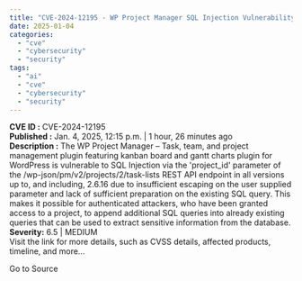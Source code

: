 ```yaml
---
title: "CVE-2024-12195 - WP Project Manager SQL Injection Vulnerability"
date: 2025-01-04
categories: 
  - "cve"
  - "cybersecurity"
  - "security"
tags: 
  - "ai"
  - "cve"
  - "cybersecurity"
  - "security"
---
```


**CVE ID :** CVE-2024-12195  
**Published :** Jan. 4, 2025, 12:15 p.m. | 1 hour, 26 minutes ago  
**Description :** The WP Project Manager – Task, team, and project management plugin featuring kanban board and gantt charts plugin for WordPress is vulnerable to SQL Injection via the 'project\_id' parameter of the /wp-json/pm/v2/projects/2/task-lists REST API endpoint in all versions up to, and including, 2.6.16 due to insufficient escaping on the user supplied parameter and lack of sufficient preparation on the existing SQL query. This makes it possible for authenticated attackers, who have been granted access to a project, to append additional SQL queries into already existing queries that can be used to extract sensitive information from the database.  
**Severity:** 6.5 | MEDIUM  
Visit the link for more details, such as CVSS details, affected products, timeline, and more...

Go to Source
